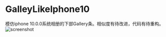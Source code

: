 # GalleyLikeIphone10
模仿iphone 10.0.0系统相册的下部Gallery条。相似度有待改进，代码有待重构。
![screenshot](https://github.com/zmer007/GalleyLikeIphone10/blob/master/screenshot.jpg)
